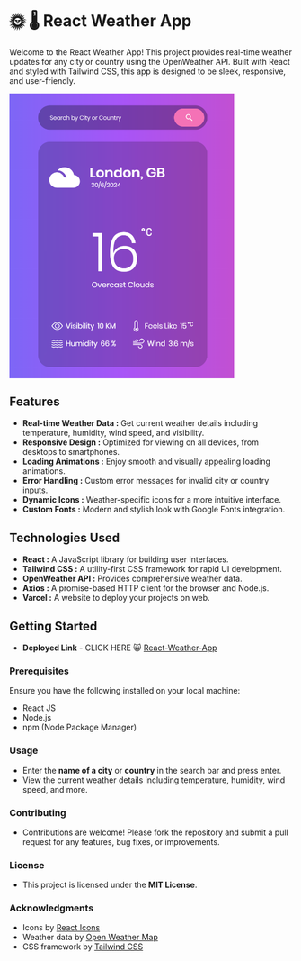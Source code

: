 # :sun_with_face: :thermometer: React Weather App

Welcome to the React Weather App! This project provides real-time weather updates for any city or country using the OpenWeather API. Built with React and styled with Tailwind CSS, this app is designed to be sleek, responsive, and user-friendly.

<img align="center" alt="Sample Preview" width="400" src="https://github.com/Megatron-XCoder/React_Weather_App/blob/main/public/Screenshot%202024-07-01%20020445.png">


## Features

- **Real-time Weather Data :** Get current weather details including temperature, humidity, wind speed, and visibility.
- **Responsive Design :** Optimized for viewing on all devices, from desktops to smartphones.
- **Loading Animations :** Enjoy smooth and visually appealing loading animations.
- **Error Handling :** Custom error messages for invalid city or country inputs.
- **Dynamic Icons :** Weather-specific icons for a more intuitive interface.
- **Custom Fonts :** Modern and stylish look with Google Fonts integration.

## Technologies Used

- **React :** A JavaScript library for building user interfaces.
- **Tailwind CSS :** A utility-first CSS framework for rapid UI development.
- **OpenWeather API :** Provides comprehensive weather data.
- **Axios :** A promise-based HTTP client for the browser and Node.js.
- **Varcel :** A website to deploy your projects on web.

## Getting Started
- **Deployed Link** -  CLICK HERE :smiley_cat:  <a href="https://updated-weatherapp.vercel.app/"> React-Weather-App </a>

### Prerequisites
Ensure you have the following installed on your local machine:
- React JS
- Node.js
- npm (Node Package Manager)

### Usage
- Enter the **name of a city** or **country** in the search bar and press enter.
- View the current weather details including temperature, humidity, wind speed, and more.

### Contributing
- Contributions are welcome! Please fork the repository and submit a pull request for any features, bug fixes, or improvements.

### License
 - This project is licensed under the **MIT License**.

### Acknowledgments
- Icons by <a href="https://react-icons.github.io/react-icons/"> React Icons </a>
- Weather data by <a href="https://openweathermap.org/"> Open Weather Map </a>
- CSS framework by <a href="https://tailwindcss.com/"> Tailwind CSS </a>
